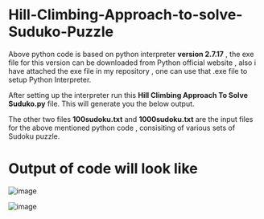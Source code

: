 # Hill-Climbing-Approach-to-solve-Suduko-Puzzle

Above python code is based on python interpreter **version 2.7.17** , the exe file for this version can be downloaded from Python official website , also i have attached the exe file in my repository , one can use that .exe file to setup Python Interpreter.

After setting up the interpreter run this **Hill Climbing Approach To Solve Suduko.py** file. This will generate you the below output.

The other two files **100sudoku.txt** and **1000sudoku.txt** are the input files for the above mentioned python code , consisiting of various sets of Sudoku puzzle.

# **Output of code will look like**

![image](https://user-images.githubusercontent.com/84171890/166552761-8ed8174a-6e5f-42da-b482-d37052216f67.png)

![image](https://user-images.githubusercontent.com/84171890/166552828-0a609ea7-8580-4853-b677-dfb494664f75.png)
